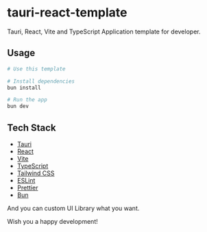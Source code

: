 # tauri-react-template
Tauri, React, Vite and TypeScript Application template for developer.

## Usage

```bash
# Use this template

# Install dependencies
bun install

# Run the app
bun dev
```

## Tech Stack

- [Tauri](https://github.com/tauri-apps/tauri)
- [React](https://react.dev/learn)
- [Vite](https://vitejs.dev/)
- [TypeScript](https://www.typescriptlang.org/)
- [Tailwind CSS](https://tailwindcss.com/)
- [ESLint](https://eslint.org/)
- [Prettier](https://prettier.io/)
- [Bun](https://bun.sh/)

And you can custom UI Library what you want.

Wish you a happy development!